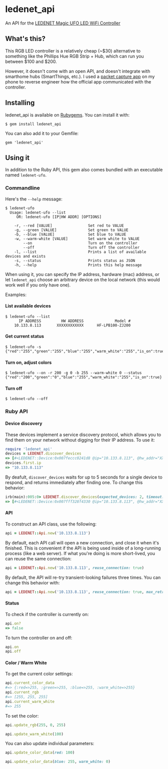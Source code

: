 # ledenet_api
An API for the [LEDENET Magic UFO LED WiFi Controller](http://amzn.com/B00MDKOSN0)

## What's this?
This RGB LED controller is a relatively cheap (~$30) alternative to something like the Phillips Hue RGB Strip + Hub, which can run you between $100 and $200. 

However, it doesn't come with an open API, and doesn't integrate with smarthome hubs (SmartThings, etc.). I used a [packet capture app](https://play.google.com/store/apps/details?id=app.greyshirts.sslcapture&hl=en) on my phone to reverse engineer how the official app communicated with the controller.

## Installing

ledenet_api is available on [Rubygems](https://rubygems.org). You can install it with:

```
$ gem install ledenet_api
```

You can also add it to your Gemfile:

```
gem 'ledenet_api'
```

## Using it

In addition to the Ruby API, this gem also comes bundled with an executable named `ledenet-ufo`.

### Commandline

Here's the `--help` message:

```
$ ledenet-ufo
  Usage: ledenet-ufo --list
     OR: ledenet-ufo [IP|HW ADDR] [OPTIONS]

    -r, --red [VALUE]                Set red to VALUE
    -g, --green [VALUE]              Set green to VALUE
    -b, --blue [VALUE]               Set blue to VALUE
    -w, --warm-white [VALUE]         Set warm white to VALUE
        --on                         Turn on the controller
        --off                        Turn off the controller
    -l, --list                       Prints a list of available devices and exists
    -s, --status                     Prints status as JSON
    -h, --help                       Prints this help message
```

When using it, you can specify the IP address, hardware (mac) address, or let `ledenet_api` choose an arbitrary device on the local network (this would work well if you only have one).

Examples:

#### List available devices

```
$ ledenet-ufo --list
      IP ADDRESS         HW ADDRESS              Model #
    10.133.8.113       XXXXXXXXXXXX      HF-LPB100-ZJ200
```

#### Get current status

```
$ ledenet-ufo -s
{"red":"255","green":"255","blue":"255","warm_white":"255","is_on":true}
```

#### Turn on, adjust colors

```
$ ledenet-ufo --on -r 200 -g 0 -b 255 --warm-white 0 --status
{"red":"200","green":"0","blue":"255","warm_white":"255","is_on":true}
```

#### Turn off

```
$ ledenet-ufo --off
```

### Ruby API

#### Device discovery

These devices implement a service discovery protocol, which allows you to find them on your network without digging for their IP address. To use it:

```ruby
require 'ledenet_api'
devices = LEDENET.discover_devices
=> [#<LEDENET::Device:0x007feccc0241d8 @ip="10.133.8.113", @hw_addr="XXXXXXXXXXXX", @model="HF-LPB100-ZJ200">]
devices.first.ip
=> "10.133.8.113"
```

By deafult, `discover_devices` waits for up to 5 seconds for a single device to respond, and returns immediately after finding one. To change this behavior:

```ruby
irb(main):005:0> LEDENET.discover_devices(expected_devices: 2, timeout: 1)
=> [#<LEDENET::Device:0x007fff328f4330 @ip="10.133.8.113", @hw_addr="XXXXXXXXXXXX", @model="HF-LPB100-ZJ200">]
```

#### API

To construct an API class, use the following:

```ruby
api = LEDENET::Api.new('10.133.8.113')
```

By default, each API call will open a new connection, and close it when it's finished. This is convenient if the API is being used inside of a long-running process (like a web server). If what you're doing is more short-lived, you can reuse the same connection:

```ruby
api = LEDENET::Api.new('10.133.8.113', reuse_connection: true)
```

By default, the API will re-try transient-looking failures three times. You can change this behavior with:

```ruby
api = LEDENET::Api.new('10.133.8.113', reuse_connection: true, max_retries: 0)
```

#### Status

To check if the controller is currently on:

```ruby
api.on?
=> false
```

To turn the controller on and off:

```ruby
api.on
api.off
```

#### Color / Warm White

To get the current color settings:

```ruby
api.current_color_data
#=> {:red=>255, :green=>255, :blue=>255, :warm_white=>255}
api.current_rgb
#=> [255, 255, 255]
api.current_warm_white
#=> 255
```

To set the color:

```ruby
api.update_rgb(255, 0, 255)

api.update_warm_white(100)
```

You can also update individual parameters:

```ruby
api.update_color_data(red: 100)

api.update_color_data(blue: 255, warm_white: 0)
```
